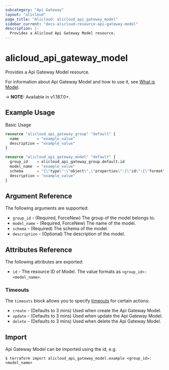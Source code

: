 ```yaml
---
subcategory: "Api Gateway"
layout: "alicloud"
page_title: "Alicloud: alicloud_api_gateway_model"
sidebar_current: "docs-alicloud-resource-api-gateway-model"
description: |-
  Provides a Alicloud Api Gateway Model resource.
---
```


# alicloud\_api\_gateway\_model

Provides a Api Gateway Model resource.

For information about Api Gateway Model and how to use it, see [What is Model](https://help.aliyun.com/document_detail/400372.html).

-> **NOTE:** Available in v1.187.0+.

## Example Usage

Basic Usage

```terraform
resource "alicloud_api_gateway_group" "default" {
  name        = "example_value"
  description = "example_value"
}

resource "alicloud_api_gateway_model" "default" {
  group_id    = alicloud_api_gateway_group.default.id
  model_name  = "example_value"
  schema      = "{\"type\":\"object\",\"properties\":{\"id\":{\"format\":\"int64\",\"maximum\":100,\"exclusiveMaximum\":true,\"type\":\"integer\"},\"name\":{\"maxLength\":10,\"type\":\"string\"}}}"
  description = "example_value"
}
```

## Argument Reference

The following arguments are supported:

* `group_id` - (Required, ForceNew) The group of the model belongs to.
* `model_name` - (Required, ForceNew) The name of the model.
* `schema` - (Required) The schema of the model.
* `description` - (Optional) The description of the model.

## Attributes Reference

The following attributes are exported:

* `id` - The resource ID of Model. The value formats as `<group_id>:<model_name>`.

### Timeouts

The `timeouts` block allows you to specify [timeouts](https://www.terraform.io/docs/configuration-0-11/resources.html#timeouts) for certain actions:

* `create` - (Defaults to 3 mins) Used when create the Api Gateway Model.
* `update` - (Defaults to 3 mins) Used when update the Api Gateway Model.
* `delete` - (Defaults to 3 mins) Used when delete the Api Gateway Model.

## Import

Api Gateway Model can be imported using the id, e.g.

```shell
$ terraform import alicloud_api_gateway_model.example <group_id>:<model_name>
```